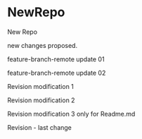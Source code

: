 # NewRepo
New Repo


new changes proposed.

feature-branch-remote update 01

feature-branch-remote update 02

Revision modification 1

Revision modification 2

Revision modification 3 only for Readme.md

Revision - last change